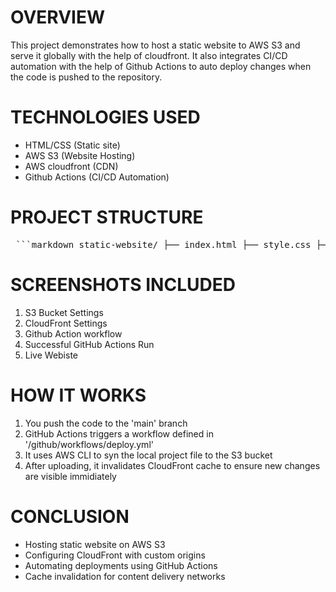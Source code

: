 # OVERVIEW
This project demonstrates how to host a static website to AWS S3 and serve it globally with the help of cloudfront. It also integrates CI/CD automation with the help of Github Actions to auto deploy changes when the code is pushed to the repository.

# TECHNOLOGIES USED
- HTML/CSS (Static site)
- AWS S3 (Website Hosting)
- AWS cloudfront (CDN)
- Github Actions (CI/CD Automation)

# PROJECT STRUCTURE

<pre lang="markdown"> ```markdown static-website/ ├── index.html ├── style.css ├── assets/ │ ├── CloudFront Settings/ │ │ ├── Clear-Cache.png │ │ ├── Default-Root.png │ │ └── Origin-S3.png │ ├── GitHub Actions/ │ │ ├── Deploy.png │ │ └── Deployment-Successful.png │ └── S3 settings/ │ ├── Allow-Public-Access.png │ ├── Static-Website-Hosting.png │ └── Live-Website.png └── .github/ └── workflows/ └── deploy.yml ``` </pre>

# SCREENSHOTS INCLUDED
1) S3 Bucket Settings
2) CloudFront Settings
3) Github Action workflow
4) Successful GitHub Actions Run
5) Live Webiste

# HOW IT WORKS
1) You push the code to the 'main' branch
2) GitHub Actions triggers a workflow defined in '/github/workflows/deploy.yml'
3) It uses AWS CLI to syn the local project file to the S3 bucket
4) After uploading, it invalidates CloudFront cache to ensure new changes are visible immidiately

# CONCLUSION
- Hosting static website on AWS S3
- Configuring CloudFront with custom origins
- Automating deployments using GitHub Actions
- Cache invalidation for content delivery networks
